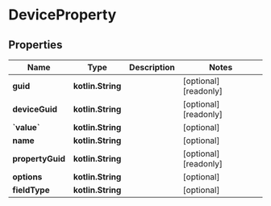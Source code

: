 
# DeviceProperty

## Properties
Name | Type | Description | Notes
------------ | ------------- | ------------- | -------------
**guid** | **kotlin.String** |  |  [optional] [readonly]
**deviceGuid** | **kotlin.String** |  |  [optional] [readonly]
**&#x60;value&#x60;** | **kotlin.String** |  |  [optional]
**name** | **kotlin.String** |  |  [optional]
**propertyGuid** | **kotlin.String** |  |  [optional] [readonly]
**options** | **kotlin.String** |  |  [optional]
**fieldType** | **kotlin.String** |  |  [optional]



